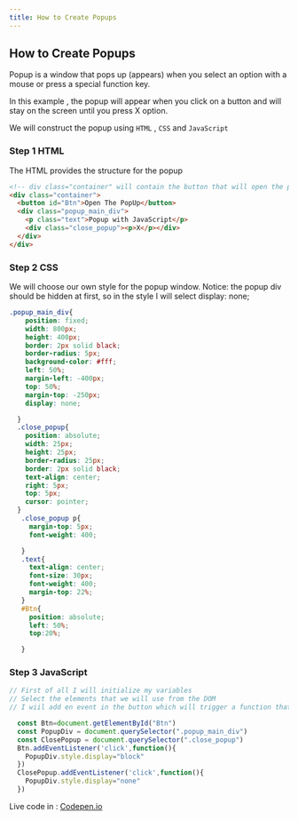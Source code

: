```yaml
---
title: How to Create Popups
---
```

## How to Create Popups

Popup is a window that pops up (appears) when you select an option with a mouse or press a special function key.

In this example , the popup will appear when you click on a button and will stay on the screen until you press X option.

We will construct the popup using ```HTML``` , ```CSS``` and ```JavaScript```

### Step 1 HTML

The HTML provides the structure for the popup

```html 
<!-- div class="container" will contain the button that will open the popup when I click on it, and the popup window that will appear -->
<div class="container">
  <button id="Btn">Open The PopUp</button>
  <div class="popup_main_div">
    <p class="text">Popup with JavaScript</p>
    <div class="close_popup"><p>X</p></div>
  </div>
</div>
```

### Step 2 CSS
We will choose our own style for the popup window. Notice: the popup div should be hidden at first, so in the style I will select display: none; 


```css 
.popup_main_div{
    position: fixed;
    width: 800px;
    height: 400px;
    border: 2px solid black;
    border-radius: 5px;
    background-color: #fff;
    left: 50%;
    margin-left: -400px;
    top: 50%;
    margin-top: -250px;
    display: none; 

  }
  .close_popup{
    position: absolute;
    width: 25px;
    height: 25px;
    border-radius: 25px;
    border: 2px solid black;
    text-align: center;
    right: 5px;
    top: 5px;
    cursor: pointer;
  }
   .close_popup p{
     margin-top: 5px;
     font-weight: 400;

   }
   .text{
     text-align: center;
     font-size: 30px;
     font-weight: 400;
     margin-top: 22%;
   }
   #Btn{
     position: absolute;
     left: 50%;
     top:20%;

   }
```


### Step 3 JavaScript



```js
// First of all I will initialize my variables 
// Select the elements that we will use from the DOM
// I wiil add en event in the button which will trigger a function that will change the popup's display style from none to block

  const Btn=document.getElementById("Btn")
  const PopupDiv = document.querySelector(".popup_main_div")
  const ClosePopup = document.querySelector(".close_popup")
  Btn.addEventListener('click',function(){
    PopupDiv.style.display="block"
  })
  ClosePopup.addEventListener('click',function(){
    PopupDiv.style.display="none"
  })

```

Live code in : [Codepen.io](https://codepen.io/voula12/pen/qyyNeK)
